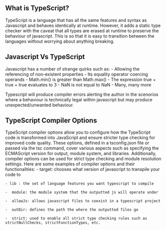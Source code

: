 ## What is TypeScript?

TypeScript is a language that has all the same features and syntax as Javascript and behaves identically at runtime.
However, it adds a static type checker with the caveat that all types are erased at runtime to preserve the behaviour of javascript.
This is so that it is easy to transition between the languages without worrying about anything breaking.

## Javascript Vs TypeScript

Javascript has a number of strange quirks such as:
    - Allowing the referencing of non-existent properties
    - Its equality operator coercing operands
    - Math.min() is greater than Math.max()
    - The expression true + true + true evaluates to 3
    - NaN is not equal to NaN
    - Many, many more

Typescript will produce compiler errors alerting the author in the scenorios where a behaviour is technically legal within javascript but 
may produce unexpected/unwanted behaviour. 

## TypeScript Compiler Options
TypeScript compiler options allow you to configure how the TypeScript code is transformed into JavaScript and ensure stricter type checking for improved code quality. These options, defined in a tsconfig.json file or passed via the tsc command, cover various aspects such as specifying the ECMAScript version for output, module system, and libraries. Additionally, compiler options can be used for strict type checking and module resolution settings. Here are some examples of compiler options and their functionalities:
    - target: chooses what version of javascript to transpile your code to
    
    - lib : the set of language features you want typescript to compile
    
    -  module: the module system that the outputted js will operate under
    
    -  allowJs: allows javascript files to coexist in a typescript project
    
    -  outDir: defines the path the where the outputted files go
    
    -  strict: used to enable all strict type checking rules such as strictNullChecks, strictFunctionTypes, etc.
    

